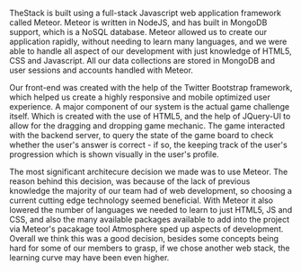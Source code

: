 TheStack is built using a full-stack Javascript web application framework called Meteor. Meteor is written in NodeJS, and has built in MongoDB support, which is a NoSQL database. Meteor allowed us to create our application rapidly, without needing to learn many languages, and we were able to handle all aspect of our development with just knowledge of HTML5, CSS and Javascript. All our data collections are stored in MongoDB and user sessions and accounts handled with Meteor.

Our front-end was created with the help of the Twitter Bootstrap framework, which helped us create a highly responsive and mobile optimized user experience.
A major component of our system is the actual game challenge itself. Which is created with the use of HTML5, and the help of JQuery-UI to allow for the dragging and dropping game mechanic. The game interacted with the backend server, to query the state of the game board to check whether the user's answer is correct - if so, the keeping track of the user's progression which is shown visually in the user's profile.

The most significant architecure decision we made was to use Meteor. The reason behind this decision, was because of the lack of previous knowledge the majority of our team had of web development, so choosing a current cutting edge technology seemed beneficial. With Meteor it also lowered the number of languages we needed to learn to just HTML5, JS and CSS, and also the many available packages available to add into the project via Meteor's pacakage tool Atmosphere sped up aspects of development. Overall we think this was a good decision, besides some concepts being hard for some of our members to grasp, if we chose another web stack, the learning curve may have been even higher.
